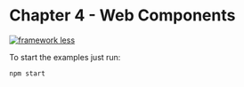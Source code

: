 # Chapter 4 - Web Components

[![framework less](https://file-blyuofkggj.now.sh)](https://github.com/frameworkless-movement/manifesto)

To start the examples just run:

    npm start
